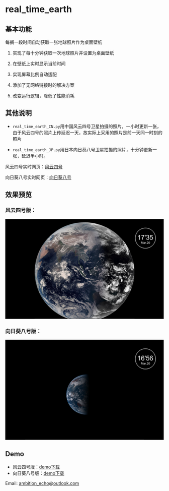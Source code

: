 # real_time_earth

## 基本功能

每搁一段时间自动获取一张地球照片作为桌面壁纸

1. 实现了每十分钟获取一次地球照片并设置为桌面壁纸

2. 在壁纸上实时显示当前时间

3. 实现屏幕比例自动适配

4. 添加了无网络链接时的解决方案

5. 改变运行逻辑，降低了性能消耗
## 其他说明
+ `real_time_earth_CN.py`用中国风云四号卫星拍摄的照片，一小时更新一张，由于风云四号的照片上传延迟一天，故实际上采用的照片是前一天同一时刻的照片

+ `real_time_earth_JP.py`用日本向日葵八号卫星拍摄的照片，十分钟更新一张，延迟半小时。

风云四号实时网页：[风云四号](http://rsapp.nsmc.org.cn/geofy/?i=0&isPlay=true&speed=2&sat=fy-4a&pro=geos&type=full_disk&band=1&overlay=&x=-590567.8054997543&y=80011.25&z=0&area=1&ll=0&county=1&duration=36&interval=1&c=false&cp=0.5&st=&et=&ac=&hide=1&s=1)

向日葵八号实时网页：[向日葵八号](https://himawari8.nict.go.jp/)

## 效果预览
### 风云四号版：
![预览效果](./preview1.png "预览效果")
### 向日葵八号版：
![预览效果](./preview.png "预览效果")

## Demo
+ 风云四号版：[demo下载](https://github.com/hgy-xslh/real_time_earth/releases/tag/1.0)
+ 向日葵八号版：[demo下载](https://github.com/hgy-xslh/real_time_earth/releases/tag/1.0)

Email: <ambition_echo@outlook.com>